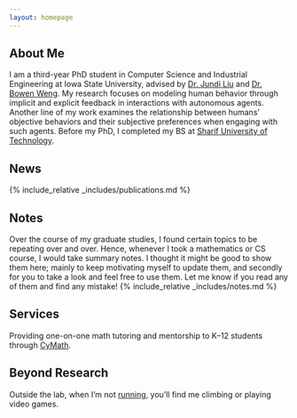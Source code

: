 ```yaml
---
layout: homepage
---
```


## About Me

I am a third-year PhD student in Computer Science and Industrial Engineering at Iowa State University, advised by [Dr. Jundi Liu](https://jundiliu.me/) and [Dr. Bowen Weng](https://www.cs.iastate.edu/people/bowen-weng). My research focuses on modeling human behavior through implicit and explicit feedback in interactions with autonomous agents. Another line of my work examines the relationship between humans’ objective behaviors and their subjective preferences when engaging with such agents.
Before my PhD, I completed my BS at [Sharif University of Technology](https://en.sharif.edu/).

## News

<!-- Paper announcement: CVPR 2020 -->
<!-- - **[Feb. 2020]** Our paper about incremental learning is accepted to CVPR 2020.  -->

<!-- Conference hosting announcement -->
<!-- - **[Feb. 2020]** We will host the ACM Multimedia Asia 2020 conference in Singapore!   -->

<!-- Paper announcement: NeurIPS 2019 -->
<!-- - **[Sept. 2019]** Our paper about few-shot learning is accepted to NeurIPS 2019.  --> 

<!-- Paper announcement: CVPR 2019 -->
<!-- - **[Mar. 2019]** Our paper about few-shot learning is accepted to CVPR 2019.  --> 


{% include_relative _includes/publications.md %}

## Notes
Over the course of my graduate studies, I found certain topics to be repeating over and over. 
Hence, whenever I took a mathematics or CS course, I would take summary notes. 
I thought it might be good to show them here; mainly to keep motivating myself to update them, 
and secondly for you to take a look and feel free to use them. 
Let me know if you read any of them and find any mistake!
{% include_relative _includes/notes.md %}

## Services
Providing one-on-one math tutoring and mentorship to K–12 students through [CyMath](https://cymath.iastate.edu/).

## Beyond Research
Outside the lab, when I’m not [running](https://www.strava.com/athletes/44255783), you’ll find me climbing or playing video games.
